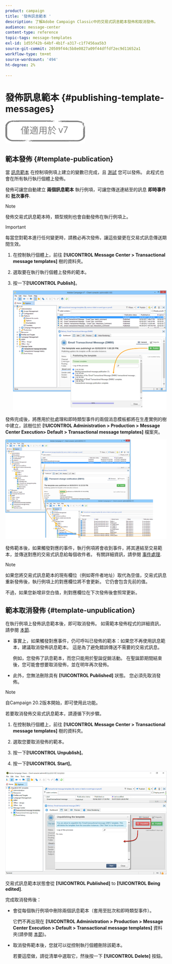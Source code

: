 ```yaml
---
product: campaign
title: '發佈訊息範本 '
description: 了解Adobe Campaign Classic中的交易式訊息範本發佈和取消發佈。
audience: message-center
content-type: reference
topic-tags: message-templates
exl-id: 1d55f42b-64bf-4b1f-a317-c1f7456aa5b3
source-git-commit: 20509f44c5b8e0827a09f44dffdf2ec9d11652a1
workflow-type: tm+mt
source-wordcount: '494'
ht-degree: 2%

---
```


# 發佈訊息範本 {#publishing-template-messages}

![](../../assets/v7-only.svg)

## 範本發佈 {#template-publication}

當 [訊息範本](../../message-center/using/creating-the-message-template.md) 在控制項例項上建立的變數已完成，且 [測試](../../message-center/using/testing-message-templates.md) 您可以發佈。 此程式也會在所有執行執行個體上發佈。

發佈可讓您自動建立 **兩個訊息範本** 執行例項，可讓您傳送連結至的訊息 **即時事件** 和 **批次事件**.

>[!NOTE]
>
>發佈交易式訊息範本時，類型規則也會自動發佈在執行例項上。

>[!IMPORTANT]
>
>每當您對範本進行任何變更時，請務必再次發佈，讓這些變更在交易式訊息傳送期間生效。

1. 在控制執行個體上，前往 **[!UICONTROL Message Center > Transactional message templates]** 樹的資料夾。
1. 選取要在執行執行個體上發佈的範本。
1. 按一下&#x200B;**[!UICONTROL Publish]**。

   ![](assets/messagecenter_publish_model_008.png)

發佈完成後，將應用於批處理和即時類型事件的兩個消息模板都將在生產實例的樹中建立，該樹位於 **[!UICONTROL Administration > Production > Message Center Execution> Default > Transactional message templates]** 檔案夾。

![](assets/messagecenter_deployed_model_001.png)

發佈範本後，如果觸發對應的事件，執行例項將會收到事件，將其連結至交易範本，並傳送對應的交易式訊息給每個收件者。 有關詳細資訊，請參閱 [事件處理](../../message-center/using/about-event-processing.md).

>[!NOTE]
>
>如果您將交易式訊息範本的現有欄位（例如寄件者地址）取代為空值，交易式訊息重新發佈後，執行例項上的對應欄位將不會更新。 它仍會包含先前的值。
>
>不過，如果您新增非空白值，則對應欄位在下次發佈後會照常更新。

## 範本取消發佈 {#template-unpublication}

在執行例項上發佈訊息範本後，即可取消發佈。 如需範本發佈程式的詳細資訊，請參閱 [本節](#template-publication).

* 事實上，如果觸發對應事件，仍可呼叫已發佈的範本：如果您不再使用訊息範本，建議取消發佈訊息範本。 這是為了避免錯誤傳送不需要的交易式訊息。

   例如，您發佈了訊息範本，而您只能用於聖誕促銷活動。 在聖誕節期間結束後，您可能會想要取消發佈，並在明年再次發佈。

* 此外，您無法刪除具有 **[!UICONTROL Published]** 狀態。 您必須先取消發佈。

>[!NOTE]
>
>自Campaign 20.2版本開始，即可使用此功能。

若要取消發佈交易式訊息範本，請遵循下列步驟。

1. 在控制執行個體上，前往 **[!UICONTROL Message Center > Transactional message templates]** 樹的資料夾。
1. 選取您要取消發佈的範本。
1. 按一下&#x200B;**[!UICONTROL Unpublish]**。

   <!--1. Fill in the **[!UICONTROL Log of the process]** field.-->

1. 按一下&#x200B;**[!UICONTROL Start]**。

![](assets/message-center-unpublish.png)

交易式訊息範本狀態會從 **[!UICONTROL Published]** to **[!UICONTROL Being edited]**.

完成取消發佈後：

* 會從每個執行例項中刪除兩個訊息範本（套用至批次和即時類型事件）。

   它們不再出現在 **[!UICONTROL Administration > Production > Message Center Execution > Default > Transactional message templates]** 資料夾(請參閱 [本節](#template-publication))。

* 取消發佈範本後，您就可以從控制執行個體刪除該範本。

   若要這麼做，請從清單中選取它，然後按一下 **[!UICONTROL Delete]** 按鈕。
